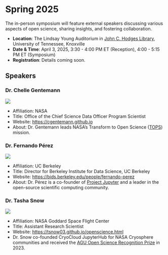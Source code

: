 # Spring 2025

The in-person symposium will feature external speakers discussing various aspects of open science, sharing insights, and fostering collaboration.

- **Location**: The Lindsay Young Auditorium in [John C. Hodges Library](https://maps.utk.edu/?id=314#!m/276034?share), University of Tennessee, Knoxville
- **Date & Time**: April 3, 2025, 3:30 - 4:00 PM ET (Reception), 4:00 - 5:15 PM ET (Symposium)
- **Registration**: Details coming soon.

## Speakers

### Dr. Chelle Gentemann

![](https://i.imgur.com/slbcvb6.jpg)

- Affiliation: NASA
- Title: Office of the Chief Science Data Officer Program Scientist
- Website: https://cgentemann.github.io
- About: Dr. Gentemann leads NASA’s Transform to Open Science ([TOPS](https://science.nasa.gov/open-science/tops)) mission.

### Dr. Fernando Pérez

![](https://i.imgur.com/i2i0RQI.jpg)

- Affiliation: UC Berkeley
- Title: Director for Berkeley Institute for Data Science, UC Berkeley
- Website: https://bids.berkeley.edu/people/fernando-perez
- About: Dr. Pérez is a co-founder of [Project Jupyter](https://jupyter.org) and a leader in the open-source scientific computing community.

### Dr. Tasha Snow

![](https://i.imgur.com/3h14VGC.jpg)

- Affiliation: NASA Goddard Space Flight Center
- Title: Assistant Research Scientist
- Website: https://tsnow03.github.io/openscience.html
- Dr. Snow co-founded CryoCloud JupyterHub for NASA Cryosphere communities and received the [AGU Open Science Recognition Prize](https://www.minesnewsroom.com/news/tasha-snow-receives-2023-agu-open-science-recognition-prize) in 2023.
